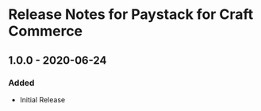 # Release Notes for Paystack for Craft Commerce

## 1.0.0 - 2020-06-24

### Added
- Initial Release
